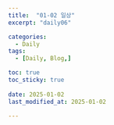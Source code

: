 ```yaml
---
title:  "01-02 일상" 
excerpt: "daily06"

categories:
  - Daily
tags:
  - [Daily, Blog,]

toc: true
toc_sticky: true
 
date: 2025-01-02
last_modified_at: 2025-01-02

---
```




